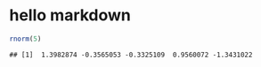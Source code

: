 # hello markdown

```r
rnorm(5)
```

```
## [1]  1.3982874 -0.3565053 -0.3325109  0.9560072 -1.3431022
```
